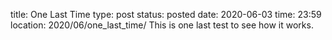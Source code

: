 title: One Last Time
type: post
status: posted
date: 2020-06-03
time: 23:59
location: 2020/06/one_last_time/
This is one last test to see how it works.